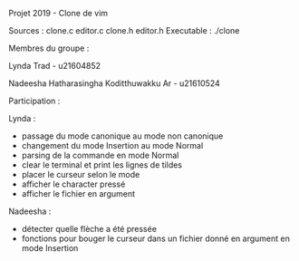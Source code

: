 
Projet 2019 - Clone de vim

Sources : clone.c editor.c clone.h editor.h
Executable : ./clone

Membres du groupe :

Lynda Trad - u21604852

Nadeesha Hatharasingha Koditthuwakku Ar - u21610524

Participation : 

Lynda : 
- passage du mode canonique au mode non canonique
- changement du mode Insertion au mode Normal
- parsing de la commande en mode Normal
- clear le terminal et print les lignes de tildes
- placer le curseur selon le mode
- afficher le character pressé
- afficher le fichier en argument

Nadeesha :
- détecter quelle flèche a été pressée
- fonctions pour bouger le curseur dans un fichier donné en argument en mode Insertion